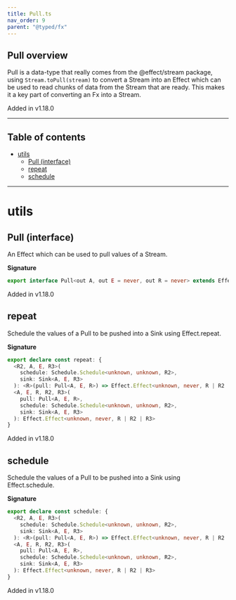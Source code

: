 ```yaml
---
title: Pull.ts
nav_order: 9
parent: "@typed/fx"
---
```


## Pull overview

Pull is a data-type that really comes from the @effect/stream package, using
`Stream.toPull(stream)` to convert a Stream into an Effect which can be used
to read chunks of data from the Stream that are ready. This makes it a key part
of converting an Fx into a Stream.

Added in v1.18.0

---

<h2 class="text-delta">Table of contents</h2>

- [utils](#utils)
  - [Pull (interface)](#pull-interface)
  - [repeat](#repeat)
  - [schedule](#schedule)

---

# utils

## Pull (interface)

An Effect which can be used to pull values of a Stream.

**Signature**

```ts
export interface Pull<out A, out E = never, out R = never> extends Effect.Effect<Chunk.Chunk<A>, Option.Option<E>, R> {}
```

Added in v1.18.0

## repeat

Schedule the values of a Pull to be pushed into a Sink
using Effect.repeat.

**Signature**

```ts
export declare const repeat: {
  <R2, A, E, R3>(
    schedule: Schedule.Schedule<unknown, unknown, R2>,
    sink: Sink<A, E, R3>
  ): <R>(pull: Pull<A, E, R>) => Effect.Effect<unknown, never, R | R2 | R3>
  <A, E, R, R2, R3>(
    pull: Pull<A, E, R>,
    schedule: Schedule.Schedule<unknown, unknown, R2>,
    sink: Sink<A, E, R3>
  ): Effect.Effect<unknown, never, R | R2 | R3>
}
```

Added in v1.18.0

## schedule

Schedule the values of a Pull to be pushed into a Sink
using Effect.schedule.

**Signature**

```ts
export declare const schedule: {
  <R2, A, E, R3>(
    schedule: Schedule.Schedule<unknown, unknown, R2>,
    sink: Sink<A, E, R3>
  ): <R>(pull: Pull<A, E, R>) => Effect.Effect<unknown, never, R | R2 | R3>
  <A, E, R, R2, R3>(
    pull: Pull<A, E, R>,
    schedule: Schedule.Schedule<unknown, unknown, R2>,
    sink: Sink<A, E, R3>
  ): Effect.Effect<unknown, never, R | R2 | R3>
}
```

Added in v1.18.0
